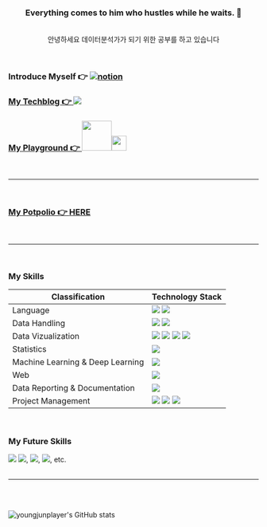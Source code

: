 <div align="center">

### **Everything comes to him who hustles while he waits.** 👋<br>    
<br>안녕하세요 데이터분석가가 되기 위한 공부를 하고 있습니다<br>

<br>
<div align="left">
  
### Introduce Myself 👉 <a href='https://www.notion.so/Youngjun-Park-de3a4765bb6e4af7861662f65a585491'><img alt="notion" src="https://img.shields.io/badge/Notion-000000?style=for-the-badge&logo=Notion&logoColor=white"/>

### My Techblog 👉 <a href="https://velog.io/@youngjun_player/posts"><img src="https://img.shields.io/badge/Velog-3DDC84?style=for-the-badge&logo=Blogger&logoColor=white"/>

### My Playground 👉 <a href="https://www.kaggle.com/youngjunplayer"><img src="https://www.kaggle.com/static/images/site-logo.svg" width="60" /><img src="https://www.kaggle.com/static/images/tiers/contributor@192.png" width="30" /> 
<br>

--------------  
<br>

### My Potpolio 👉 [HERE](https://github.com/YoungJun-Player/Portpolio_Project/blob/main/Portpolio.pdf)

<br>

---------------

<br>
<div align="left">
  
### My Skills<br>
|Classification|Technology Stack|
|------|---|
|Language|<img src="https://img.shields.io/badge/Python-3776AB?style=flat-square&logo=Python&logoColor=white"/> <img src="https://img.shields.io/badge/MySQL-3F4F75?style=flat-square&logo=MySQL&logoColor=skyblue"/>|
|Data Handling|<img src="https://img.shields.io/badge/Numpy-013243?style=flat-square&logo=Numpy&logoColor=white"/> <img src="https://img.shields.io/badge/Pandas-150458?style=flat-square&logo=Pandas&logoColor=white"/>|
|Data Vizualization|<img src="https://img.shields.io/badge/Plotly-3F4F75?style=flat-square&logo=Plotly&logoColor=white"/>  <img src="https://img.shields.io/badge/Matplotlib-black?style=flat"/> <img src="https://img.shields.io/badge/Tableau-black?style=flat&logo=Tableau&logoColor=#E97627"/> <img src="https://img.shields.io/badge/seaborn-black?style=flat"/>|
|Statistics|<img src="https://img.shields.io/badge/SciPy-8CAAE6?style=flat-square&logo=scipy&logoColor=white"/>|
|Machine Learning & Deep Learning|<img src="https://img.shields.io/badge/Sklearn-F7931E?style=flat-square&logo=scikit-learn&logoColor=white"/>|
|Web|<img src="https://img.shields.io/badge/Streamlit-FF4B4B?style=flat-square&logo=Streamlit&logoColor=white"/> |
|Data Reporting & Documentation|<img src="https://img.shields.io/badge/Markdown-000000?style=flat-square&logo=Markdown&logoColor=white"/>|
|Project Management|<img src="https://img.shields.io/badge/Slack-4A154B?style=flat-square&logo=Slack&logoColor=white"/> <img src="https://img.shields.io/badge/Notion-000000?style=flat-square&logo=Notion&logoColor=white"/> <img src="https://img.shields.io/badge/Google Drive-4285F4?style=flat-square&logo=googledrive&logoColor=white"/> |

<br>

### My Future Skills<br>

  <img src="https://img.shields.io/badge/R-276DC3?style=flat-square&logo=R&logoColor=white"/>
  <img src="https://img.shields.io/badge/Pytorch-EE4C2C?style=flat-square&logo=Pytorch&logoColor=white"/>,
  <img src="https://img.shields.io/badge/mongoDB-47A248?style=flat-square&logo=MongoDB&logoColor=white">,
  <img src="https://img.shields.io/badge/Google Analytics 4-black?style=flat&logo=googleanalytics&logoColor=#E37400"/>,
  etc.
<br>
<br>

---------------

<br>
<br>

![youngjunplayer's GitHub stats](https://github-readme-stats.vercel.app/api?username=YoungJun-Player&show_icons=true&theme=radical)

</a>
